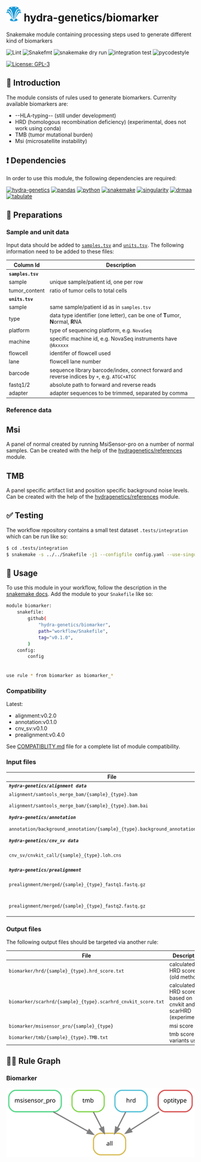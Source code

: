 # <img src="https://github.com/hydra-genetics/biomarker/blob/develop/images/hydragenetics.png" width=40 /> hydra-genetics/biomarker

Snakemake module containing processing steps used to generate different kind of biomarkers

![Lint](https://github.com/hydra-genetics/biomarker/actions/workflows/lint.yaml/badge.svg?branch=develop)
![Snakefmt](https://github.com/hydra-genetics/biomarker/actions/workflows/snakefmt.yaml/badge.svg?branch=develop)
![snakemake dry run](https://github.com/hydra-genetics/biomarker/actions/workflows/snakemake-dry-run.yaml/badge.svg?branch=develop)
![integration test](https://github.com/hydra-genetics/biomarker/actions/workflows/integration.yaml/badge.svg?branch=develop)
![pycodestyle](https://github.com/hydra-genetics/biomarker/actions/workflows/pycodestyl.yaml/badge.svg?branch=develop)

[![License: GPL-3](https://img.shields.io/badge/License-GPL3-yellow.svg)](https://opensource.org/licenses/gpl-3.0.html)

## :speech_balloon: Introduction

The module consists of rules used to generate biomarkers. Currenlty available biomarkers are:
* --HLA-typing-- (still under development)
* HRD (homologous recombination deficiency) (experimental, does not work using conda)
* TMB (tumor mutational burden)
* Msi (microsatellite instability)


## :heavy_exclamation_mark: Dependencies

In order to use this module, the following dependencies are required:

[![hydra-genetics](https://img.shields.io/badge/hydragenetics-0.15.0-blue)](https://github.com/hydra-genetics/)
[![pandas](https://img.shields.io/badge/pandas-1.3.1-blue)](https://pandas.pydata.org/)
[![python](https://img.shields.io/badge/python-3.8-blue)](https://www.python.org/)
[![snakemake](https://img.shields.io/badge/snakemake-7.13.0-blue)](https://snakemake.readthedocs.io/en/stable/)
[![singularity](https://img.shields.io/badge/singularity-3.0.0-blue)](https://sylabs.io/docs/)
[![drmaa](https://img.shields.io/badge/drmaa-0.7.9-blue)](https://pypi.org/project/drmaa/)
[![tabulate](https://img.shields.io/badge/tabulate-0.8.10-blue)](https://pypi.org/project/tabulate/)

## :school_satchel: Preparations

### Sample and unit data

Input data should be added to [`samples.tsv`](https://github.com/hydra-genetics/prealignment/blob/develop/config/samples.tsv)
and [`units.tsv`](https://github.com/hydra-genetics/prealignment/blob/develop/config/units.tsv).
The following information need to be added to these files:

| Column Id | Description |
| --- | --- |
| **`samples.tsv`** |
| sample | unique sample/patient id, one per row |
| tumor_content | ratio of tumor cells to total cells |
| **`units.tsv`** |
| sample | same sample/patient id as in `samples.tsv` |
| type | data type identifier (one letter), can be one of **T**umor, **N**ormal, **R**NA |
| platform | type of sequencing platform, e.g. `NovaSeq` |
| machine | specific machine id, e.g. NovaSeq instruments have `@Axxxxx` |
| flowcell | identifer of flowcell used |
| lane | flowcell lane number |
| barcode | sequence library barcode/index, connect forward and reverse indices by `+`, e.g. `ATGC+ATGC` |
| fastq1/2 | absolute path to forward and reverse reads |
| adapter | adapter sequences to be trimmed, separated by comma |

### Reference data

## Msi

A panel of normal created by running MsiSensor-pro on a number of normal samples. Can be created with the help of the [hydragenetics/references](https://github.com/hydra-genetics/references) module.

## TMB

A panel specific artifact list and position specific background noise levels. Can be created with the help of the [hydragenetics/references](https://github.com/hydra-genetics/references) module.

## :white_check_mark: Testing

The workflow repository contains a small test dataset `.tests/integration` which can be run like so:

```bash
$ cd .tests/integration
$ snakemake -s ../../Snakefile -j1 --configfile config.yaml --use-singularity
```

## :rocket: Usage

To use this module in your workflow, follow the description in the
[snakemake docs](https://snakemake.readthedocs.io/en/stable/snakefiles/modularization.html#modules).
Add the module to your `Snakefile` like so:

```bash
module biomarker:
    snakefile:
        github(
            "hydra-genetics/biomarker",
            path="workflow/Snakefile",
            tag="v0.1.0",
        )
    config:
        config


use rule * from biomarker as biomarker_*
```

### Compatibility

Latest:
 - alignment:v0.2.0
 - annotation:v0.1.0
 - cnv_sv:v0.1.0
 - prealignment:v0.4.0

See [COMPATIBLITY.md](../master/COMPATIBLITY.md) file for a complete list of module compatibility.

### Input files

| File | Description |
|---|---|
| ***`hydra-genetics/alignment data`*** |
| `alignment/samtools_merge_bam/{sample}_{type}.bam` | aligned reads |
| `alignment/samtools_merge_bam/{sample}_{type}.bam.bai` | index file for alignment |
| ***`hydra-genetics/annotation`*** |
| `annotation/background_annotation/{sample}_{type}.background_annotation.vcf.gz` | annotated vcf |
| ***`hydra-genetics/cnv_sv data`*** |
| `cnv_sv/cnvkit_call/{sample}_{type}.loh.cns` |  cnvkit segmentation results |
| ***`hydra-genetics/prealignment`*** |
| `prealignment/merged/{sample}_{type}_fastq1.fastq.gz` | merged and trimmed reads |
| `prealignment/merged/{sample}_{type}_fastq2.fastq.gz` | merged and trimmed reads |

### Output files

The following output files should be targeted via another rule:

| File | Description |
|---|---|
| `biomarker/hrd/{sample}_{type}.hrd_score.txt` | calculated HRD score (old method) |
| `biomarker/scarhrd/{sample}_{type}.scarhrd_cnvkit_score.txt` | calculated HRD score based on cnvkit and scarHRD (experimental) |
| `biomarker/msisensor_pro/{sample}_{type}` | msi score |
| `biomarker/tmb/{sample}_{type}.TMB.txt` | tmb score and variants used |


## :judge: Rule Graph

### Biomarker

![rule_graph](images/biomarker.svg)
